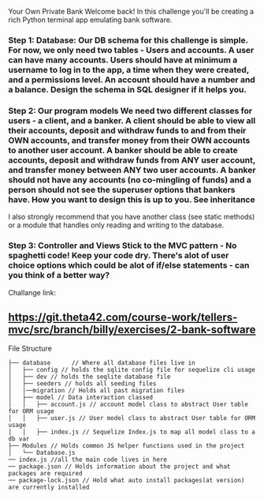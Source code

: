 Your Own Private Bank
Welcome back! In this challenge you'll be creating a rich Python terminal app emulating bank software.

### Step 1: Database: Our DB schema for this challenge is simple. For now, we only need two tables - Users and accounts. A user can have many accounts. Users should have at minimum a username to log in to the app, a time when they were created, and a permissions level. An account should have a number and a balance. Design the schema in SQL designer if it helps you.

### Step 2: Our program models We need two different classes for users - a client, and a banker. A client should be able to view all their accounts, deposit and withdraw funds to and from their OWN accounts, and transfer money from their OWN accounts to another user account. A banker should be able to create accounts, deposit and withdraw funds from ANY user account, and transfer money between ANY two user accounts. A banker should not have any accounts (no co-mingling of funds) and a person should not see the superuser options that bankers have. How you want to design this is up to you. See inheritance

I also strongly recommend that you have another class (see static methods) or a module that handles only reading and writing to the database.

### Step 3: Controller and Views Stick to the MVC pattern - No spaghetti code! Keep your code dry. There's alot of user choice options which could be alot of if/else statements - can you think of a better way?

Challange link:
## https://git.theta42.com/course-work/tellers-mvc/src/branch/billy/exercises/2-bank-software

File Structure
```
├── database      // Where all database files live in 
│   ├── config // holds the sqlite config file for sequelize cli usage
│   ├── dev // holds the seqlite database file
│   ├── seeders // holds all seeding files
│   |──migration // Holds all past migration files
│   ├── model // Data interaction classed
│   │   ├── account.js // account model class to abstract User table for ORM usage
│   │   ├── user.js // User model class to abstract User table for ORM usage
│   │   ├── index.js // Sequelize Index.js to map all model class to a db var
├── Modules // Holds common JS helper functions used in the project
│   └── Database.js
── index.js //all the main code lives in here
── package.json // Holds information about the project and what packages are required
── package-lock.json // Hold what auto install packages(at version) are currently installed
```

